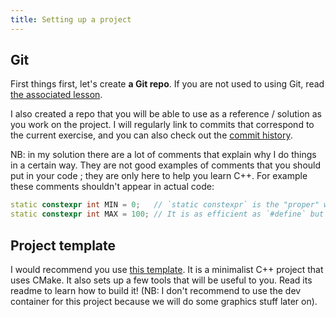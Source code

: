 ```yaml
---
title: Setting up a project
---
```


## Git

First things first, let's create **a Git repo**. If you are not used to using Git, read [the associated lesson](../lessons/use-git).

I also created a repo that you will be able to use as a reference / solution as you work on the project. I will regularly link to commits that correspond to the current exercise, and you can also check out the [commit history](https://github.com/JulesFouchy/Learn--Cpp-And-Dev-Practices--Project/commits/main).

NB: in my solution there are a lot of comments that explain why I do things in a certain way. They are not good examples of comments that you should put in your code ; they are only here to help you learn C++. For example these comments shouldn't appear in actual code:
```cpp
static constexpr int MIN = 0;   // `static constexpr` is the "proper" way of declaring constants known at compile time
static constexpr int MAX = 100; // It is as efficient as `#define` but has the benefit of working like a normal C++ variable: it has a type, etc.
```

## Project template

I would recommend you use [this template](https://github.com/JulesFouchy/Simple-Cpp-Setup). It is a minimalist C++ project that uses CMake. It also sets up a few tools that will be useful to you. Read its readme to learn how to build it! (NB: I don't recommend to use the dev container for this project because we will do some graphics stuff later on).